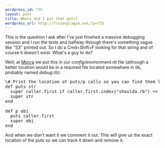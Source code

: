 ```yaml
--- 
wordpress_id: 735
layout: post
title: Where did I put that puts?
wordpress_url: http://frozenplague.net/?p=735
---
```

This is the question I ask after I've just finished a massive debugging session and I run the tests and halfway through there's something vague like "S3" printed out. So I do a Cmd+Shift+F looking for that string and of course it doesn't exist. What's a guy to do?

Well, at <a href='http://mocra.com'>Mocra</a> we put this in our <em>config/environment.rb</em> file (although a better location would be in a required file located somewhere in lib, probably named <em>debug.rb</em>):
<pre>
\# Print the location of puts/p calls so you can find them later
def puts str
  super caller.first if caller.first.index("shoulda.rb") == -1
  super str
end

def p obj
  puts caller.first
  super obj
end
</pre>

And when we don't want it we comment it out. This will give us the exact location of the puts so we can track it down and remove it.

